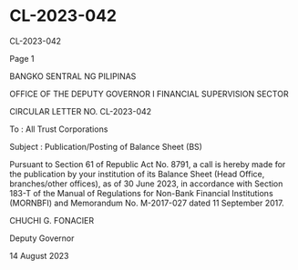 # CL-2023-042

CL-2023-042

Page 1

BANGKO SENTRAL NG PILIPINAS

OFFICE OF THE DEPUTY GOVERNOR I FINANCIAL SUPERVISION SECTOR

CIRCULAR LETTER NO. CL-2023-042

To : All Trust Corporations

Subject : Publication/Posting of Balance Sheet (BS)

Pursuant to Section 61 of Republic Act No. 8791, a call is hereby made for the publication by your institution of its Balance Sheet (Head Office, branches/other offices), as of 30 June 2023, in accordance with Section 183-T of the Manual of Regulations for Non-Bank Financial Institutions (MORNBFI) and Memorandum No. M-2017-027 dated 11 September 2017.

 CHUCHI G. FONACIER

Deputy Governor

14 August 2023